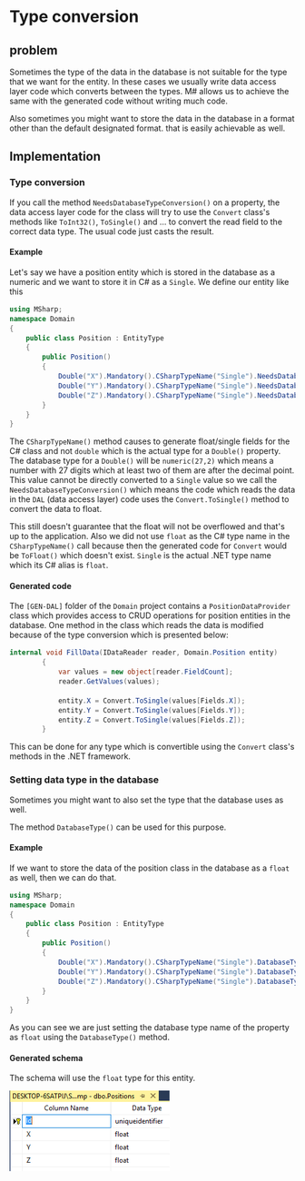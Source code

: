 # Type conversion

## problem

Sometimes the type of the data in the database is not suitable for the type that we want for the entity.
In these cases we usually write data access layer code which converts between the types.
M# allows us to achieve the same with the generated code without writing much code.

Also sometimes you might want to store the data in the database in a format other than the default designated format.
that is easily achievable as well.

## Implementation

### Type conversion

If you call the method `NeedsDatabaseTypeConversion()` on a property, the data access layer code for the class will try to use the `Convert` class's methods like `ToInt32()`, `ToSingle()` and … to convert the read field to the correct data type.
The usual code just casts the result.

#### Example

Let's say we have a position entity which is stored in the database as a numeric and we want to store it in C# as a `Single`.
We define our entity like this

```csharp
using MSharp;
namespace Domain
{
    public class Position : EntityType
    {
        public Position()
        {
            Double("X").Mandatory().CSharpTypeName("Single").NeedsDatabaseTypeConversion();
            Double("Y").Mandatory().CSharpTypeName("Single").NeedsDatabaseTypeConversion();
            Double("Z").Mandatory().CSharpTypeName("Single").NeedsDatabaseTypeConversion();
        }
    }
}

```

The `CSharpTypeName()` method causes to generate float/single fields for the C# class and not `double`  which is the actual type for a `Double()` property.
The database type for a `Double()` will be `numeric(27,2)` which means a number with 27 digits which at least two of them are after the decimal point.
This value cannot be directly converted to a `Single` value so we call the `NeedsDatabaseTypeConversion()` which means the code which reads the data in the `DAL` (data access layer) code uses the `Convert.ToSingle()` method to convert the data to float.

This still doesn't guarantee that the float will not be overflowed and that's up to the application.
Also we did not use `float` as the C# type name in the `CSharpTypeName()` call because then the generated code for `Convert` would be `ToFloat()` which doesn't exist. 
`Single` is the actual .NET type name which its C# alias is `float`.

#### Generated code

The `[GEN-DAL]` folder of the `Domain` project contains a `PositionDataProvider` class which provides access to CRUD operations for position entities in the database.
One method in the class which reads the data is modified because of the type conversion which is presented below:

```csharp
internal void FillData(IDataReader reader, Domain.Position entity)
        {
            var values = new object[reader.FieldCount];
            reader.GetValues(values);
            
            entity.X = Convert.ToSingle(values[Fields.X]);
            entity.Y = Convert.ToSingle(values[Fields.Y]);
            entity.Z = Convert.ToSingle(values[Fields.Z]);
        }
```

This can be done for any type which is convertible using the `Convert` class's methods in the .NET framework.

### Setting data type in the database

Sometimes you might want to also set the type that the database uses as well.

The method `DatabaseType()` can be used for this purpose.

#### Example

If we want to store the data of the position class in the database as a `float` as well, then we can do that.

```csharp
using MSharp;
namespace Domain
{
    public class Position : EntityType
    {
        public Position()
        {
            Double("X").Mandatory().CSharpTypeName("Single").DatabaseType("float");
            Double("Y").Mandatory().CSharpTypeName("Single").DatabaseType("float");
            Double("Z").Mandatory().CSharpTypeName("Single").DatabaseType("float");
        }
    }
}
```

As you can see we are just setting the database type name of the property as `float` using the `DatabaseType()` method.

#### Generated schema

The schema will use the `float` type for this entity.

![custom types](images/typeConversion.PNG)